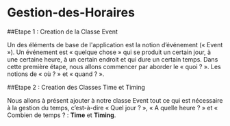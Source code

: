 # Gestion-des-Horaires

##Etape 1 : Creation de la Classe Event

Un des éléments de base de l'application est la notion d’événement (« Event »). Un 
événement est « quelque chose » qui se produit un certain jour, à une certaine heure, à un certain 
endroit et qui dure un certain temps. Dans cette première étape, nous allons commencer par aborder 
le « quoi ? ». Les notions de « où ? »  et « quand ? ».

##Etape 2 : Creation des Classes Time et Timing

Nous allons à présent ajouter à notre classe Event tout ce qui est nécessaire à la gestion du temps, 
c’est-à-dire « Quel jour ? », « A quelle heure ? » et « Combien de temps ? : **Time** et **Timing**.